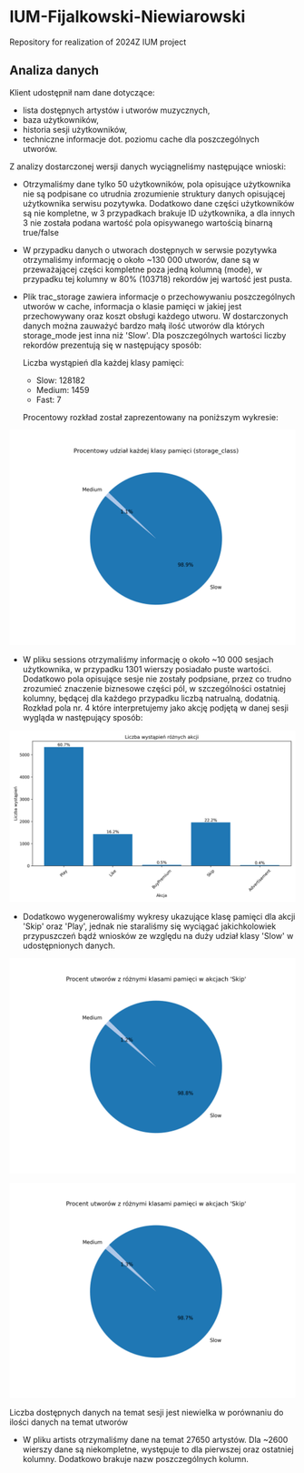 # IUM-Fijalkowski-Niewiarowski
Repository for realization of 2024Z IUM project


## Analiza danych
Klient udostępnił nam dane dotyczące:

- lista dostępnych artystów i utworów muzycznych,
- baza użytkowników,
- historia sesji użytkowników,
- techniczne informacje dot. poziomu cache dla poszczególnych utworów.

Z analizy dostarczonej wersji danych wyciągneliśmy następujące wnioski:

- Otrzymaliśmy dane tylko 50 użytkowników, pola opisujące użytkownika nie są podpisane co utrudnia zrozumienie struktury danych opisującej użytkownika serwisu pozytywka. Dodatkowo dane części użytkowników są nie kompletne, w 3 przypadkach brakuje ID użytkownika, a dla innych 3 nie została podana wartość pola opisywanego wartością binarną true/false
- W przypadku danych o utworach dostępnych w serwsie pozytywka otrzymaliśmy informację o około ~130 000 utworów, dane są w przeważającej części kompletne poza jedną kolumną (mode), w przypadku tej kolumny w 80% (103718) rekordów jej wartość jest pusta.
- Plik trac_storage zawiera informacje o przechowywaniu poszczególnych utworów w cache, informacja o klasie pamięci w jakiej jest przechowywany oraz koszt obsługi każdego utworu. W dostarczonych danych można zauważyć bardzo małą ilość utworów dla których storage_mode jest inna niż 'Slow'. Dla poszczególnych wartości liczby rekordów prezentują się w następujący sposób:
    
    Liczba wystąpień dla każdej klasy pamięci:
    - Slow: 128182
    - Medium: 1459
    - Fast: 7

    Procentowy rozkład został zaprezentowany na poniższym wykresie:

![Opis alternatywny](.\data_analize_scripts\plots\v1\storage_mode.png)

- W pliku sessions otrzymaliśmy informację o około ~10 000 sesjach użytkownika, w przypadku 1301 wierszy posiadało puste wartości. Dodatkowo pola opisujące sesje nie zostały podpsiane, przez co trudno zrozumieć znaczenie biznesowe części pól, w szczególności ostatniej kolumny, będącej dla każdego przypadku liczbą natrualną, dodatnią. Rozkład pola nr. 4 które interpretujemy jako akcję podjętą w danej sesji wygląda w następujący sposób:

![Opis alternatywny](.\data_analize_scripts\plots\v1\actions.png)

- Dodatkowo wygenerowaliśmy wykresy ukazujące klasę pamięci dla akcji 'Skip' oraz 'Play', jednak nie staraliśmy się wyciągać jakichkolowiek przypuszczeń bądź wniosków ze względu na duży udział klasy 'Slow' w udostępnionych danych.

![Opis alternatywny](.\data_analize_scripts\plots\v1\PlaySession.png)

![Opis alternatywny](.\data_analize_scripts\plots\v1\SkipSession.png)

Liczba dostępnych danych na temat sesji jest niewielka w porównaniu do ilości danych na temat utworów

- W pliku artists otrzymaliśmy dane na temat 27650 artystów. Dla ~2600 wierszy dane są niekompletne, występuje to dla pierwszej oraz ostatniej kolumny. Dodatkowo brakuje nazw poszczególnych kolumn.